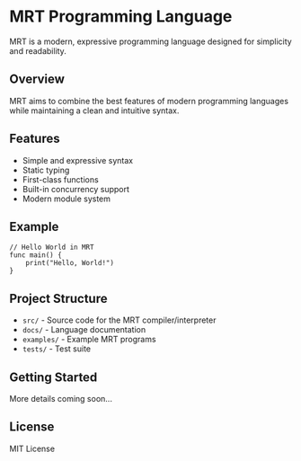 # MRT Programming Language

MRT is a modern, expressive programming language designed for simplicity and readability.

## Overview

MRT aims to combine the best features of modern programming languages while maintaining a clean and intuitive syntax.

## Features

- Simple and expressive syntax
- Static typing
- First-class functions
- Built-in concurrency support
- Modern module system

## Example

```mrt
// Hello World in MRT
func main() {
    print("Hello, World!")
}
```

## Project Structure

- `src/` - Source code for the MRT compiler/interpreter
- `docs/` - Language documentation
- `examples/` - Example MRT programs
- `tests/` - Test suite

## Getting Started

More details coming soon...

## License

MIT License
